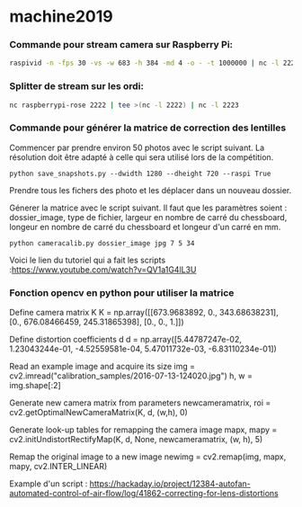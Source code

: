 # machine2019

### Commande pour stream camera sur Raspberry Pi:
``` Bash
raspivid -n -fps 30 -vs -w 683 -h 384 -md 4 -o - -t 1000000 | nc -l 2222
```

### Splitter de stream sur les ordi: 
``` Bash
nc raspberrypi-rose 2222 | tee >(nc -l 2222) | nc -l 2223
```


### Commande pour générer la matrice de correction des lentilles

Commencer par prendre environ 50 photos avec le script suivant. La résolution doit être adapté à celle qui sera utilisé lors de la compétition.
```
python save_snapshots.py --dwidth 1280 --dheight 720 --raspi True
```

Prendre tous les fichers des photo et les déplacer dans un nouveau dossier.

Génerer la matrice avec le script suivant. Il faut que les paramètres soient : dossier_image, type de fichier, largeur en nombre de carré du chessboard, longeur en nombre de carré du chessboard et longeur d'un carré en mm.
```
python cameracalib.py dossier_image jpg 7 5 34
```

Voici le lien du tutoriel qui a fait les scripts :https://www.youtube.com/watch?v=QV1a1G4lL3U

### Fonction opencv en python pour utiliser la matrice

Define camera matrix K
K = np.array([[673.9683892, 0., 343.68638231],
              [0., 676.08466459, 245.31865398],
              [0., 0., 1.]])

Define distortion coefficients d
d = np.array([5.44787247e-02, 1.23043244e-01, -4.52559581e-04, 5.47011732e-03, -6.83110234e-01])

Read an example image and acquire its size
img = cv2.imread("calibration_samples/2016-07-13-124020.jpg")
h, w = img.shape[:2]

Generate new camera matrix from parameters
newcameramatrix, roi = cv2.getOptimalNewCameraMatrix(K, d, (w,h), 0)

Generate look-up tables for remapping the camera image
mapx, mapy = cv2.initUndistortRectifyMap(K, d, None, newcameramatrix, (w, h), 5)

Remap the original image to a new image
newimg = cv2.remap(img, mapx, mapy, cv2.INTER_LINEAR)

Example d'un script : https://hackaday.io/project/12384-autofan-automated-control-of-air-flow/log/41862-correcting-for-lens-distortions






